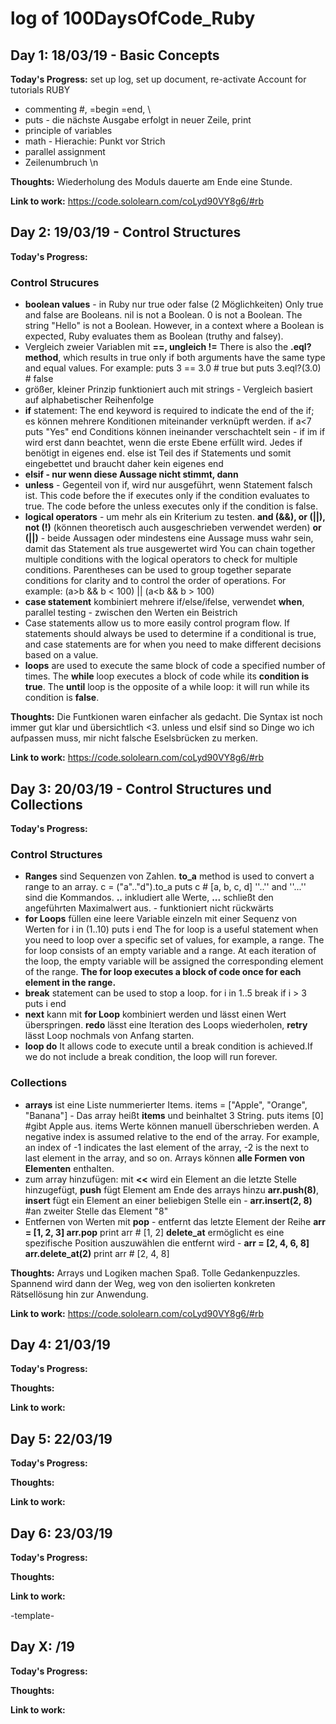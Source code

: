 # log of 100DaysOfCode_Ruby





## Day 1: 18/03/19 - Basic Concepts


**Today's Progress:** set up log, set up document, re-activate Account for tutorials RUBY
* commenting #, =begin =end, \ 
* puts - die nächste Ausgabe erfolgt in neuer Zeile, print
* principle of variables
* math - Hierachie: Punkt vor Strich
* parallel assignment
* Zeilenumbruch \n




**Thoughts:** Wiederholung des Moduls dauerte am Ende eine Stunde. 

**Link to work:** https://code.sololearn.com/coLyd90VY8g6/#rb


## Day 2: 19/03/19 - Control Structures

**Today's Progress:** 
### Control Strucures
* **boolean values** - in Ruby nur true oder false (2 Möglichkeiten) Only true and false are Booleans. nil is not a Boolean. 0 is not a Boolean. The string "Hello" is not a Boolean. However, in a context where a Boolean is expected, Ruby evaluates them as Boolean (truthy and falsey).
* Vergleich zweier Variablen mit **==, ungleich  !=**
  There is also the **.eql? method**, which results in true only if both arguments have the same type and equal values.
  For example:
  puts 3 == 3.0 # true 
  but
  puts 3.eql?(3.0) # false
* größer, kleiner Prinzip funktioniert auch mit strings - Vergleich basiert auf alphabetischer Reihenfolge
* **if** statement: The end keyword is required to indicate the end of the if; es können mehrere Konditionen miteinander verknüpft werden. 
  if a<7 
      puts "Yes" 
  end 
  Conditions können ineinander verschachtelt sein - if im if wird erst dann beachtet, wenn die erste Ebene erfüllt wird. Jedes      if benötigt in eigenes end.
  else ist Teil des if Statements und somit eingebettet und braucht daher kein eigenes end
* **elsif - nur wenn diese Aussage nicht stimmt, dann**
* **unless** - Gegenteil von if, wird nur ausgeführt, wenn Statement falsch ist.
This code before the if executes only if the condition evaluates to true. The code before the unless executes only if the condition is false.
* **logical operators** - um mehr als ein Kriterium zu testen.  **and (&&), or (||), not (!)** (können theoretisch auch ausgeschrieben verwendet werden) 
**or (||)** - beide Aussagen oder mindestens eine Aussage muss wahr sein, damit das Statement als true ausgewertet wird 
You can chain together multiple conditions with the logical operators to check for multiple conditions. Parentheses can be used to group together separate conditions for clarity and to control the order of operations. For example:
(a>b && b < 100) || (a<b && b > 100)
* **case statement** kombiniert mehrere if/else/ifelse, verwendet **when**, parallel testing - zwischen den Werten ein Beistrich
* Case statements allow us to more easily control program flow. If statements should always be used to determine if a conditional is true, and case statements are for when you need to make different decisions based on a value.
* **loops** are used to execute the same block of code a specified number of times.
The **while** loop executes a block of code while its **condition is true**.
The **until** loop is the opposite of a while loop: it will run while its condition is **false**.



**Thoughts:** Die Funtkionen waren einfacher als gedacht. Die Syntax ist noch immer gut klar und übersichtlich <3. unless und elsif sind so Dinge wo ich aufpassen muss, mir nicht falsche Eselsbrücken zu merken.

**Link to work:** https://code.sololearn.com/coLyd90VY8g6/#rb


## Day 3: 20/03/19 - Control Structures und Collections

**Today's Progress:** 
### Control Structures 
* **Ranges** sind Sequenzen von Zahlen. 
**to_a** method is used to convert a range to an array. 
c = ("a".."d").to_a
puts c # [a, b, c, d]
''..'' and ''...'' sind die Kommandos. **..** inkludiert alle Werte, **...** schließt den angeführten Maximalwert aus. - funktioniert nicht rückwärts
* **for Loops** füllen eine leere Variable einzeln mit einer Sequenz von Werten
for i in (1..10)
  puts i
end
The for loop is a useful statement when you need to loop over a specific set of values, for example, a range.
The for loop consists of an empty variable and a range. At each iteration of the loop, the empty variable will be assigned the corresponding element of the range.
**The for loop executes a block of code once for each element in the range.**
* **break** statement can be used to stop a loop. 
for i in 1..5
  break if i > 3
  puts i
end
* **next** kann mit **for Loop** kombiniert werden und lässt einen Wert überspringen. **redo** lässt eine Iteration des Loops wiederholen, **retry** lässt Loop nochmals von Anfang starten.
* **loop do** It allows code to execute until a break condition is achieved.If we do not include a break condition, the loop will run forever.

### Collections
* **arrays** ist eine Liste nummerierter Items. items = ["Apple", "Orange", "Banana"] - Das array heißt **items** und beinhaltet 3 String. puts items [0] #gibt Apple aus. items Werte können manuell überschrieben werden. A negative index is assumed relative to the end of the array. For example, an index of -1 indicates the last element of the array, -2 is the next to last element in the array, and so on.
Arrays können **alle Formen von Elementen** enthalten.
* zum array hinzufügen: mit **<<** wird ein Element an die letzte Stelle hinzugefügt, **push** fügt Element am Ende des arrays hinzu **arr.push(8)**, **insert** fügt ein Element an einer beliebigen Stelle ein - **arr.insert(2, 8)** #an zweiter Stelle das Element "8"
* Entfernen von Werten mit **pop** - entfernt das letzte Element der Reihe
**arr = [1, 2, 3]
arr.pop**
print arr # [1, 2]
**delete_at** ermöglicht es eine spezifische Position auszuwählen die entfernt wird - 
**arr = [2, 4, 6, 8]
arr.delete_at(2)**
print arr # [2, 4, 8]

**Thoughts:** 
Arrays und Logiken machen Spaß. Tolle Gedankenpuzzles. Spannend wird dann der Weg, weg von den isolierten konkreten Rätsellösung hin zur Anwendung.

**Link to work:** 
https://code.sololearn.com/coLyd90VY8g6/#rb

## Day 4: 21/03/19

**Today's Progress:** 

**Thoughts:** 

**Link to work:** 


## Day 5: 22/03/19

**Today's Progress:** 

**Thoughts:** 

**Link to work:** 


## Day 6: 23/03/19

**Today's Progress:** 

**Thoughts:** 

**Link to work:** 



-template-

## Day X: /19

**Today's Progress:** 

**Thoughts:** 

**Link to work:** 




